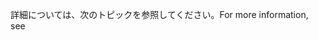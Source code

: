 <span data-ttu-id="cae8b-101">詳細については、次のトピックを参照してください。</span><span class="sxs-lookup"><span data-stu-id="cae8b-101">For more information, see</span></span>